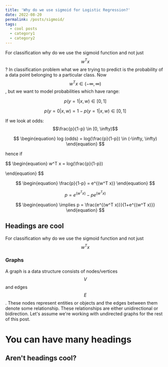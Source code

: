 ```yaml
---
title: 'Why do we use sigmoid for Logistic Regression?'
date: 2022-08-20
permalink: /posts/sigmoid/
tags:
  - cool posts
  - category1
  - category2
---
```


For classification why do we use the sigmoid function and not just $$w^T x$$ ? 
In classification problem what we are trying to predict is the probability of a data point belonging to a particular class. Now $$w^T x \in (-\infty, \infty)$$, but we want to model probabilities which have range:

$$
\begin{equation}
    p(y=1|x,w) \in [0,1]
\end{equation}
$$

$$
\begin{equation}
    p(y=0|x,w) = 1-p(y=1|x,w) \in [0,1]
\end{equation}
$$

If we look at odds: $$\frac{p}{1-p} \in [0, \infty)$$

$$
\begin{equation}
    log (odds) = log(\frac{p}{1-p}) \in (-\infty, \infty)
\end{equation}
$$

hence if 

$$
\begin{equation}
    w^T x  = log(\frac{p}{1-p})
    
\end{equation}
$$

$$
\begin{equation}
    \frac{p}{1-p} = e^{(w^T x)}
\end{equation}
$$

$$
\begin{equation}
    p = e^{(w^T x)} - p e^{(w^T x)}
\end{equation}
$$

$$
\begin{equation}
    \implies p = \frac{e^{(w^T x)}}{1+e^{(w^T x)}}
\end{equation}
$$





## Headings are cool
For classification why do we use the sigmoid function and not just $$w^T x$$ 

### Graphs 

A graph is a data structure consists of nodes/vertices $$V$$ and edges $$E$$. These nodes represent entities or objects and the edges between them denote some relationship. These relationships are either unidirectional or bidirection. Let's assume we're working with undirected graphs for the rest of this post. 


You can have many headings
======

Aren't headings cool?
------
